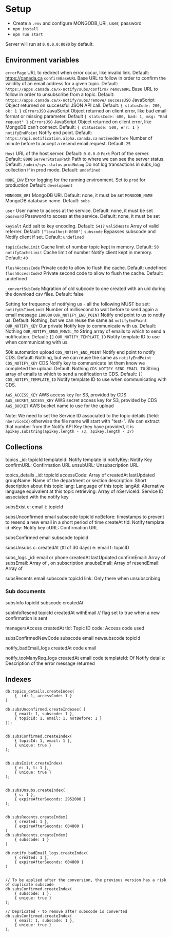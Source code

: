 
# Setup

* Create a `.env` and configure MONGODB_URI, user, password
* `npm install`
* `npm run start`

Server will run at `0.0.0.0:8080` by default.


## Environment variables

`errorPage` URL to redirect when error occur, like invalid link. Default: https://canada.ca
`confirmBaseURL` Base URL to follow in order to confirm the validity of an email address for a given topic. Default: `https://apps.canada.ca/x-notify/subs/confirm/`
`removeURL` Base URL to follow in order to unsubscribe from a topic. Default: `https://apps.canada.ca/x-notify/subs/remove/`
`successJSO` JavaScript Object returned on successful JSON API call. Default: `{ statusCode: 200, ok: 1 }`
`cErrorsJSO` JavaScript Object returned on client error, like bad email format or missing parameter. Default `{ statusCode: 400, bad: 1, msg: "Bad request" }`
`sErrorsJSO` JavaScript Object returned on client error, like MongoDB can't connect. Default: `{ statusCode: 500, err: 1 }`
`notifyEndPoint` Notify end point. Default: `https://api.notification.alpha.canada.ca`
`notSendBefore` Number of minute before to accept a resend email request. Default: `25`

`Host` URL of the host server. Default: `0.0.0.0`
`Port` Port of the server. Default: `8080`
`ServerStatusPath` Path to where we can see the server status. Default: `/admin/sys-status`
`prodNoLog` Do not log transactions in subs_log collection if in prod mode. Default: `undefined`

`NODE_ENV` Error logging for the running environment. Set to `prod` for production Default: `development`

`MONGODB_URI` MongoDB URI. Default: none, it must be set
`MONGODB_NAME` MongoDB database name. Default: `subs`

`user` User name to access at the service. Default: none, it must be set
`password` Password to access at the service. Default: none, it must be set

`keySalt` Add salt to key encoding. Default: `5417`
`validHosts` Array of valid referrer. Default: `["localhost:8080"]`
`subscode` Bypasses subscode and Notify client if set. Default: `undefined`

`topicCacheLimit`  Cache limit of number topic kept in memory. Default: `50`
`notifyCacheLimit` Cache limit of number Notify client kept in memory. Default: `40`

`flushAccessCode` Private code to allow to flush the cache. Default: undefined
`flushAccessCode2` Private second code to allow to flush the cache. Default: undefined

`_convertSubCode` Migration of old subcode to one created with an uid during the download csv files. Default: false


Setting for frequency of notifying us - all the following MUST be set:
`notifyUsTimeLimit` Number of millisecond to wait before to send again a email message `180000`
`OUR_NOTIFY_END_POINT` Notify end point to us to notify us. Default: Nothing, but we can reuse the same as `notifyEndPoint`
`OUR_NOTIFY_KEY` Our private Notify key to communicate with us. Default: Nothing
`OUR_NOTIFY_SEND_EMAIL_TO` String array of emails to which to send a notification. Default: `[]`
`OUR_NOTIFY_TEMPLATE_ID` Notify template ID to use when communicating with us.


50k automation upload
`CDS_NOTIFY_END_POINT` Notify end point to notify CDS. Default: Nothing, but we can reuse the same as `notifyEndPoint`
`CDS_NOTIFY_KEY` CDS Notify key to communicate let them know we completed the upload. Default: Nothing
`CDS_NOTIFY_SEND_EMAIL_TO` String array of emails to which to send a notification to CDS. Default: `[]`
`CDS_NOTIFY_TEMPLATE_ID` Notify template ID to use when communicating with CDS.

`AWS_ACCESS_KEY` AWS access key for S3, provided by CDS
`AWS_SECRET_ACCESS_KEY` AWS secret access key for S3, provided by CDS
`AWS_BUCKET` AWS bucket name to use for the upload 

Note: We need to set the Service ID associated to the topic details (field: `nServiceId`) otherwise the file name will start with "test-". We can extract that number from the Notify API Key they have provided, it is `apikey.substring(apikey.length - 73, apikey.length - 37)`


## Collections

topics
	_id: topicId
	templateId: Notify template id
	notifyKey: Notify Key
	confirmURL: Confirmation URL
	unsubURL: Unsubscription URL

topics_details
	_id: topicId
	accessCode: Array of <string>
	createdAt
	lastUpdated
	groupName: Name of the department or section
	description: Short description about this topic
	lang: Language of this topic
	langAtl: Alternative language equivalent at this topic
	retrieving: Array of <managersAccess>
	nServiceId: Service ID associated with the notify key

subsExist
	e: email
	t: topicId
	
subsUnconfirmed
	email
	subscode
	topicId
	noBefore: timestamps to prevent to resend a new email in a short period of time
	createAt
	tId: Notify template id
	nKey: Notify key
	cURL: Confirmation URL


subsConfirmed
	email
	subscode
	topicId

subsUnsubs
	c: createdAt (ttl of 30 days)
	e: email
	t: topicID

subs_logs
	_id: email or phone
	createdAt
	lastUpdated
	confirmEmail: Array of <subsInfo>
	subsEmail: Array of <subsInfo>, on subscription
	unsubsEmail: Array of <subsInfo>
	resendEmail: Array of <subInfoResend>	

subsRecents
	email
	subscode
	topicId
	link: Only there when unsubscribing
	
### Sub documents

subsInfo
	topicId
	subscode
	createdAt

subInfoResend
	topicId
	createdAt
	withEmail // flag set to true when a new confirmation is sent

managersAccess
	createdAt
	tId: Topic ID
	code: Access code used

subsConfirmedNewCode
	subscode
	email
	newsubscode
	topicId


notify_badEmail_logs
	createdAt
	code
	email

notify_tooManyReq_logs
	createdAt
	email
	code
	templateId: Of Notify
	details: Description of the error message returned
	
## Indexes

```
db.topics_details.createIndex(
	{ _id: 1, accessCode: 1 }
)

db.subsUnconfirmed.createIndexes( [
	{ email: 1, subscode: 1 },
	{ topicId: 1, email: 1, notBefore: 1 }
]);


db.subsConfirmed.createIndex(
	{ topicId: 1, email: 1 },
	{ unique: true }
);


db.subsExist.createIndex(
	{ e: 1, t: 1 },
	{ unique: true }
);


db.subsUnsubs.createIndex(
	{ c: 1 },
	{ expireAfterSeconds: 2952000 }
);


db.subsRecents.createIndex(
	{ created: 1 },
	{ expireAfterSeconds: 604800 }
)
db.subsRecents.createIndex(
	{ subscode: 1 }
)

db.notify_badEmail_logs.createIndex(
	{ created: 1 },
	{ expireAfterSeconds: 604800 }
)


// To be applied after the conversion, the previous version has a risk of duplicate subscode
db.subsConfirmed.createIndex(
	{ subscode: 1 },
	{ unique: true }
);

// Depricated - to remove after subscode is converted
db.subsConfirmed.createIndex(
	{ email: 1, subscode: 1 },
	{ unique: true }
);

```
